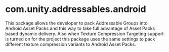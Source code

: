 # com.unity.addressables.android

This package allows the developer to pack Addressable Groups into Android Asset Packs and this way to take full advantage of Asset Packs based dynamic delivery. Also when Texture Compression Targeting support is turned on for the project this package uses the same settings to pack different texture compression variants to Android Asset Packs.
